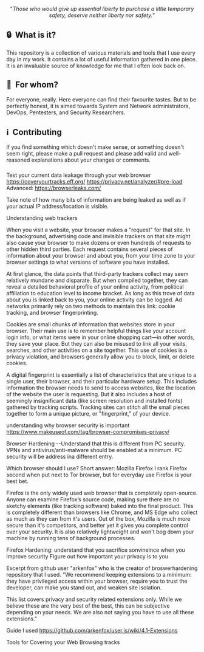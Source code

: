 <p align="center">"<i>Those who would give up essential liberty to purchase a little temporary safety, deserve neither liberty nor safety.</i>"</p>


## 🔒 &nbsp;What is it?

This repository is a collection of various materials and tools that I use every day in my work. It contains a lot of useful information gathered in one piece. It is an invaluable source of knowledge for me that I often look back on.

## :restroom: &nbsp;For whom?

For everyone, really. Here everyone can find their favourite tastes. But to be perfectly honest, it is aimed towards System and Network administrators, DevOps, Pentesters, and Security Researchers.

## :information_source: &nbsp;Contributing

If you find something which doesn't make sense, or something doesn't seem right, please make a pull request and please add valid and well-reasoned explanations about your changes or comments.


###
Test your current data leakage through your web browser
https://coveryourtracks.eff.org/
https://privacy.net/analyzer/#pre-load
Advanced: https://browserleaks.com/

Take note of how many bits of information are being leaked as well as if your actual IP address/location is visible.


Understanding web trackers

When you visit a website, your browser makes a "request" for that site. In the background, advertising code and invisible trackers on that site might also cause your browser to make dozens or even hundreds of requests to other hidden third parties. Each request contains several pieces of information about your browser and about you, from your time zone to your browser settings to what versions of software you have installed.

At first glance, the data points that third-party trackers collect may seem relatively mundane and disparate. But when compiled together, they can reveal a detailed behavioral profile of your online activity, from political affiliation to education level to income bracket. As long as this trove of data about you is linked back to you, your online activity can be logged. Ad networks primarily rely on two methods to maintain this link: cookie tracking, and browser fingerprinting.

Cookies are small chunks of information that websites store in your browser. Their main use is to remember helpful things like your account login info, or what items were in your online shopping cart—in other words, they save your place. But they can also be misused to link all your visits, searches, and other activities on a site together. This use of cookies is a privacy violation, and browsers generally allow you to block, limit, or delete cookies. 

A digital fingerprint is essentially a list of characteristics that are unique to a single user, their browser, and their particular hardware setup. This includes information the browser needs to send to access websites, like the location of the website the user is requesting. But it also includes a host of seemingly insignificant data (like screen resolution and installed fonts) gathered by tracking scripts. Tracking sites can stitch all the small pieces together to form a unique picture, or "fingerprint," of your device.

understanding why browser security is important
https://www.makeuseof.com/tag/browser-compromises-privacy/



Browser Hardening
--Understand that this is different from PC security. VPNs and antivirus/anti-malware should be enabled at a minimum. PC security will be address ina different entry.

Which browser should I use?
Short answer: Mozilla Firefox
I rank Firefox second when put next to Tor browser, but for everyday use Firefox is your best bet.

Firefox is the only widely used web browser that is completely open-source. Anyone can examine Firefox’s source code, making sure there are no sketchy elements (like tracking software) baked into the final product. This is completely different than browsers like Chrome, and MS Edge who collect as much as they can from it's users. Out of the box, Mozilla is much more secure than it's competitors, and better yet it gives you complete control over your security. It is also relatively lightweight and won't bog down your machine by running tens of background processes. 

Firefox Hardening:
understand that you sacrifice sonvineince when you improve security
Figure out how important your privacy is to you

Excerpt from github user "arkenfox" who is the creator of broswerhardening repository that I used.
"We recommend keeping extensions to a minimum: they have privileged access within your browser, require you to trust the developer, can make you stand out, and weaken site isolation.

This list covers privacy and security related extensions only. While we believe these are the very best of the best, this can be subjective depending on your needs. We are also not saying you have to use all these extensions."

Guide I used
https://github.com/arkenfox/user.js/wiki/4.1-Extensions 












Tools for Covering your Web Browsing tracks
